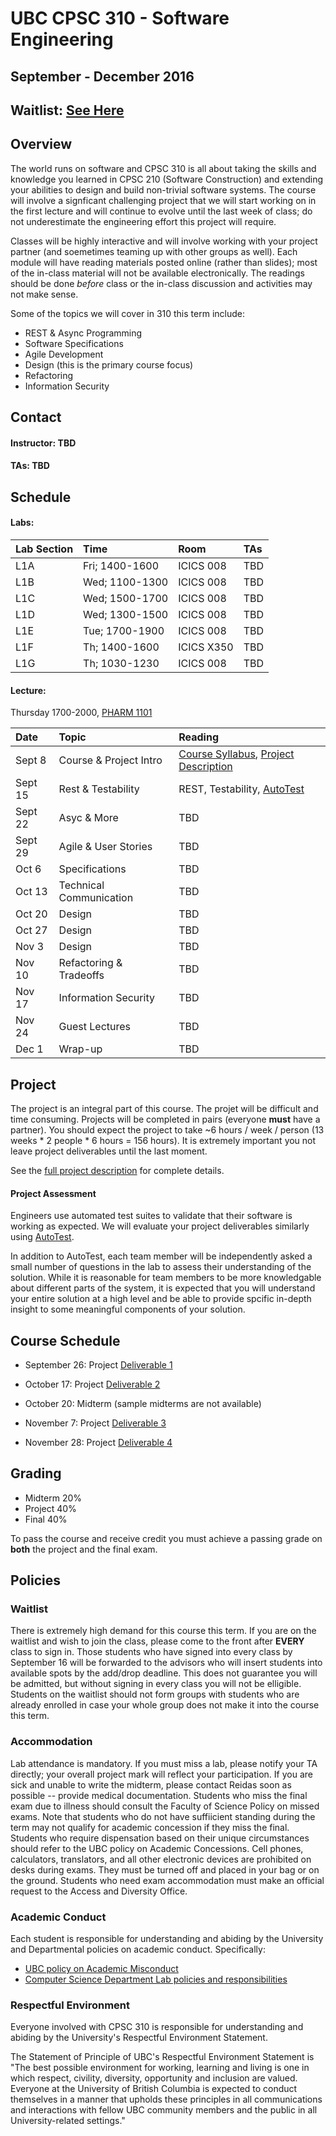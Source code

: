 # UBC CPSC 310 - Software Engineering
## September - December 2016

## Waitlist: [See Here](#waitlist)

## Overview

The world runs on software and CPSC 310 is all about taking the skills and knowledge you learned in CPSC 210 (Software Construction) and extending your abilities to design and build non-trivial software systems. The course will involve a signficant challenging project that we will start working on in the first lecture and will continue to evolve until the last week of class; do not underestimate the engineering effort this project will require.

Classes will be highly interactive and will involve working with your project partner (and soemetimes teaming up with other groups as well). Each module will have reading materials posted online (rather than slides); most of the in-class material will not be available electronically. The readings should be done *before* class or the in-class discussion and activities may not make sense.

Some of the topics we will cover in 310 this term include:

* REST & Async Programming
* Software Specifications
* Agile Development
* Design (this is the primary course focus)
* Refactoring
* Information Security

## Contact

#### Instructor: TBD

#### TAs: TBD

## Schedule

#### Labs:

| Lab Section | Time           | Room        | TAs        |
| :--         |:--             | :--         |:--         |
| L1A         | Fri; 1400-1600 | ICICS 008   |TBD         |
| L1B         | Wed; 1100-1300 | ICICS 008   |TBD         |
| L1C         | Wed; 1500-1700 | ICICS 008   |TBD         |
| L1D         | Wed; 1300-1500 | ICICS 008   |TBD         |
| L1E         | Tue; 1700-1900 | ICICS 008   |TBD         |
| L1F         | Th; 1400-1600  | ICICS X350  |TBD         |
| L1G         | Th; 1030-1230  | ICICS 008   |TBD         |

#### Lecture: 

Thursday 1700-2000, [PHARM 1101](https://www.google.ca/maps/place/UBC+Faculty+of+Pharmaceutical+Sciences/@49.2615914,-123.2486782,17z/data=!4m21!1m15!4m14!1m6!1m2!1s0x548672cbc595e6a1:0xab34e40e58012409!2sICICS+Computer+Science,+2366+Main+Mall,+Vancouver,+BC+V6T+1Z4!2m2!1d-123.2488201!2d49.2611817!1m6!1m2!1s0x548672c8e6d17b6b:0x2f4024c0ac3282d9!2sUBC+Faculty+of+Pharmaceutical+Sciences,+Pharmaceutical+Sciences+Building,+Wesbrook+Mall,+Vancouver,+BC+V6T+1Z3!2m2!1d-123.243277!2d49.262386!3m4!1s0x0000000000000000:0x2f4024c0ac3282d9!8m2!3d49.2623861!4d-123.2432771)

| Date        | Topic                         | Reading |
| :--         |:--                            | :-- |
| Sept 8      | Course & Project Intro        | [Course Syllabus](README.md), [Project Description](project/README.md) |
| Sept 15     | Rest & Testability            | REST, Testability, [AutoTest](project/AutoTest.md) |
| Sept 22     | Asyc & More                   | TBD   |
| Sept 29     | Agile & User Stories          | TBD   |
| Oct 6       | Specifications                | TBD   |
| Oct 13      | Technical Communication       | TBD   |
| Oct 20      | Design                        | TBD   |
| Oct 27      | Design                        | TBD   |
| Nov 3       | Design                        | TBD   |
| Nov 10      | Refactoring & Tradeoffs       | TBD   |
| Nov 17      | Information Security          | TBD   |
| Nov 24      | Guest Lectures                | TBD   |
| Dec 1       | Wrap-up                       | TBD   |

## Project

The project is an integral part of this course. The projet will be difficult and time consuming. Projects will be completed in pairs (everyone **must** have a partner). You should expect the project to take ~6 hours / week / person (13 weeks * 2 people * 6 hours = 156 hours). It is extremely important you not leave project deliverables until the last moment.

See the [full project description](project/README.md) for complete details.

#### Project Assessment

Engineers use automated test suites to validate that their software is working as expected. We will evaluate your project deliverables similarly using [AutoTest](project/AutoTest.md).

In addition to AutoTest, each team member will be independently asked a small number of questions in the lab to assess their understanding of the solution. While it is reasonable for team members to be more knowledgable about different parts of the system, it is expected that you will understand your entire solution at a high level and be able to provide spcific in-depth insight to some meaningful components of your solution.

## Course Schedule


* September 26: Project [Deliverable 1](project/Deliverable1.md)

* October 17: Project [Deliverable 2](project/Deliverable2.md)

* October 20: Midterm (sample midterms are not available)

* November 7: Project [Deliverable 3](project/Deliverable3.md)

* November 28: Project [Deliverable 4](project/Deliverable4.md)

## Grading

* Midterm 20%
* Project 40% 
* Final 40%

To pass the course and receive credit you must achieve a passing grade on **both** the project and the final exam.

## Policies

<a name="waitlist"></a>
### Waitlist

There is extremely high demand for this course this term. If you are on the waitlist and wish to join the class, please come to the front after **EVERY** class to sign in. Those students who have signed into every class by September 16 will be forwarded to the advisors who will insert students into available spots by the add/drop deadline. This does not guarantee you will be admitted, but without signing in every class you will not be elligible. Students on the waitlist should not form groups with students who are already enrolled in case your whole group does not make it into the course this term.

### Accommodation

Lab attendance is mandatory. If you must miss a lab, please notify your TA directly; your overall project mark will reflect your participation.
If you are sick and unable to write the midterm, please contact Reidas soon as possible -- provide medical documentation.
Students who miss the final exam due to illness should consult the Faculty of Science Policy on missed exams. Note that students who do  not have suffiicient standing during the term may not qualify for academic concession if they miss the final.
Students who require dispensation based on their unique circumstances should refer to the UBC policy on Academic Concessions.
Cell phones, calculators, translators, and all other electronic devices are prohibited on desks during exams. They must be turned off and placed in your bag or on the ground. Students who need exam accommodation must make an official request to the Access and Diversity Office.

### Academic Conduct

Each student is responsible for understanding and abiding by the University and Departmental policies on academic conduct. Specifically:

* [UBC policy on Academic Misconduct](http://www.calendar.ubc.ca/vancouver/index.cfm?tree=3,54,111,959)
* [Computer Science Department Lab policies and responsibilities](https://www.cs.ubc.ca/our-department/administration/policies/collaboration)

### Respectful Environment

Everyone involved with CPSC 310 is responsible for understanding and abiding by the University's Respectful Environment Statement.

The Statement of Principle of UBC's Respectful Environment Statement is "The best possible environment for working, learning and living is one in which respect, civility, diversity, opportunity and inclusion are valued. Everyone at the University of British Columbia is expected to conduct themselves in a manner that upholds these principles in all communications and interactions with fellow UBC community members and the public in all University-related settings."
